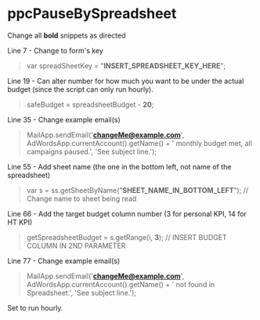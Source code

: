 # ppcPauseBySpreadsheet

Change all **bold** snippets as directed

Line 7 - Change to form's key
> var spreadSheetKey = "**INSERT_SPREADSHEET_KEY_HERE**";

Line 19 - Can alter number for how much you want to be under the actual budget (since the script can only run hourly).
> safeBudget = spreadsheetBudget - **20**;

Line 35 - Change example email(s)

> MailApp.sendEmail('**changeMe@example.com**', AdWordsApp.currentAccount().getName() + ' monthly budget met, all campaigns paused.', 'See subject line.');

Line 55 - Add sheet name (the one in the bottom left, not name of the spreadsheet)

> var s = ss.getSheetByName("**SHEET_NAME_IN_BOTTOM_LEFT**");  // Change name to sheet being read

Line 66 - Add the target budget column number (3 for personal KPI, 14 for HT KPI)

> getSpreadsheetBudget = s.getRange(i, **3**); // INSERT BUDGET COLUMN IN 2ND PARAMETER

Line 77 - Change example email(s)

> MailApp.sendEmail('**changeMe@example.com**', AdWordsApp.currentAccount().getName() + ' not found in Spreadsheet.', 'See subject line.');

Set to run hourly.
